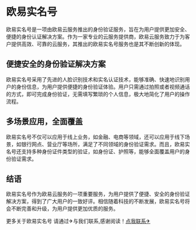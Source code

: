 # 欧易实名号

欧易实名号是一项由欧易云服务推出的身份验证服务，旨在为用户提供更加安全、便捷的身份认证解决方案。作为一家专业的云服务提供商，欧易云服务致力于为客户提供高效、可靠的云服务，其推出的欧易实名号服务也是其不断创新的体现。

## 便捷安全的身份验证解决方案

欧易实名号采用了先进的人脸识别技术和实名认证技术，能够准确、快速地识别用户的身份信息，为用户提供便捷的身份验证体验。用户只需通过拍照或者视频通话的方式，即可完成身份验证，无需填写繁琐的个人信息，极大地简化了用户的操作流程。

## 多场景应用，全面覆盖

欧易实名号不仅可以应用于线上业务，如金融、电商等领域，还可以应用于线下场景，如银行网点、营业厅等场所，满足了不同领域的身份验证需求。而且，欧易实名号还支持多种身份证件类型的验证，如身份证、护照等，能够全面覆盖用户的身份验证需求。

## 结语

欧易实名号作为欧易云服务的一项重要服务，为用户提供了便捷、安全的身份验证解决方案，得到了广大用户的一致好评。相信随着科技的不断发展，欧易实名号将会不断完善和升级，为用户提供更加优质的服务。

更多关于欧易实名号 请通过✈与我们联系,感谢阅读！[点我联系✈](https://wiki.k02.cc)